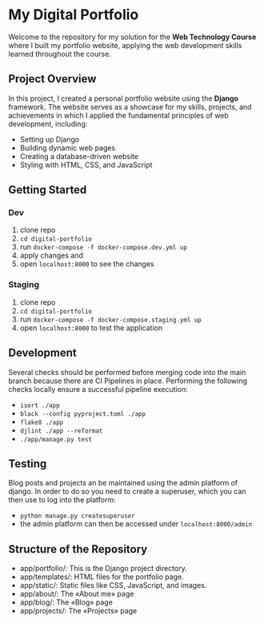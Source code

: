 # My Digital Portfolio
Welcome to the repository for my solution for the **Web Technology Course** where I built my portfolio website, applying the web development skills learned throughout the course.
## Project Overview

In this project, I created a personal portfolio website using the **Django** framework. The website serves as a showcase for my skills, projects, and achievements in which I applied the fundamental principles of web development, including:

- Setting up Django
- Building dynamic web pages
- Creating a database-driven website
- Styling with HTML, CSS, and JavaScript

## Getting Started
### Dev
1. clone repo
2. `cd digital-portfolio`
3. run `docker-compose -f docker-compose.dev.yml up`
4. apply changes and 
5. open `localhost:8000` to see the changes

### Staging
1. clone repo
2. `cd digital-portfolio`
3. run `docker-compose -f docker-compose.staging.yml up`
4. open `localhost:8000` to test the application

## Development
Several checks should be performed before merging code into the main branch because there are CI Pipelines in place.
Performing the following checks locally ensure a successful pipeline execution:
- `isort ./app`
- `black --config pyproject.toml ./app`
- `flake8 ./app`
- `djlint ./app --reformat`
- `./app/manage.py test`
## Testing
Blog posts and projects an be maintained using the admin platform of django. In order to do so you need to create a superuser, which you can then use to log into the platform:
- `python manage.py createsuperuser`
- the admin platform can then be accessed under `localhost:8000/admin`

## Structure of the Repository
- app/portfolio/: This is the Django project directory.
- app/templates/: HTML files for the portfolio page.
- app/static/: Static files like CSS, JavaScript, and images.
- app/about/: The «About me» page
- app/blog/: The «Blog» page
- app/projects/: The «Projects» page